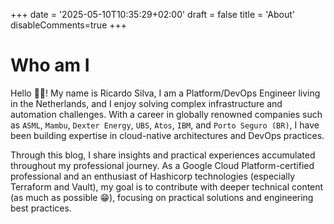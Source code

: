 +++
date = '2025-05-10T10:35:29+02:00'
draft = false
title = 'About'
disableComments=true
+++

# Who am I

Hello 👋🏻! My name is Ricardo Silva, I am a Platform/DevOps Engineer living in the Netherlands, and I enjoy solving complex infrastructure and automation challenges. With a career in globally renowned companies such as `ASML`, `Mambu`, `Dexter Energy`, `UBS`, `Atos`, `IBM`, and `Porto Seguro (BR)`, I have been building expertise in cloud-native architectures and DevOps practices.

Through this blog, I share insights and practical experiences accumulated throughout my professional journey. As a Google Cloud Platform-certified professional and an enthusiast of Hashicorp technologies (especially Terraform and Vault), my goal is to contribute with deeper technical content (as much as possible 😁), focusing on practical solutions and engineering best practices.